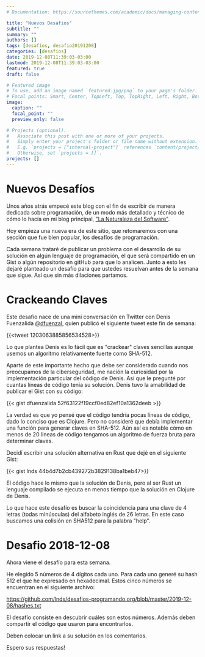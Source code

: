 ```yaml
---
# Documentation: https://sourcethemes.com/academic/docs/managing-content/

title: "Nuevos Desafios"
subtitle: ""
summary: ""
authors: []
tags: [desafíos, desafio20191208]
categories: [desafíos]
date: 2019-12-08T11:39:03-03:00
lastmod: 2019-12-08T11:39:03-03:00
featured: true
draft: false

# Featured image
# To use, add an image named `featured.jpg/png` to your page's folder.
# Focal points: Smart, Center, TopLeft, Top, TopRight, Left, Right, BottomLeft, Bottom, BottomRight.
image:
  caption: ""
  focal_point: ""
  preview_only: false

# Projects (optional).
#   Associate this post with one or more of your projects.
#   Simply enter your project's folder or file name without extension.
#   E.g. `projects = ["internal-project"]` references `content/project/deep-learning/index.md`.
#   Otherwise, set `projects = []`.
projects: []
---
```


# Nuevos Desafíos

Unos años atrás empecé este blog con el fin de escribir de manera dedicada sobre programación, de un modo más detallado y técnico de cómo lo hacía en mi blog principal, ["La Naturaleza del Software"](https://www.lnds.net/).

Hoy empieza una nueva era de este sitio, que retomaremos con una sección que fue bien popular, los desafíos de programación.

Cada semana trataré de publicar un problema con el desarrollo de su solución en algún lenguaje de programación, el que será compartido en un Gist o algún repositorio en gitHub para que lo analicen. Junto a esto les dejaré planteado un desafío para que ustedes resuelvan antes de la semana que sigue. Así que sin más dilaciones partamos.

# Crackeando Claves

Este desafío nace de una mini conversación en Twitter con Denis Fuenzalida [@dfuenzal](https://twitter.com/dfuenzal), quien publicó el siguiente tweet este fin de semana:

{{<tweet 1203063885856534528>}}

Lo que plantea Denis es lo fácil que es "crackear" claves sencillas aunque usemos un algoritmo relativamente fuerte como SHA-512.

Aparte de este importante hecho que debe ser considerado cuando nos preocupamos de la ciberseguridad, me nación la curiosidad por la implementación particular del código de Denis. Así que le pregunté por cuantas líneas de código tenía su solución. Denis tuvo la amabilidad de publicar el Gist con su código:

{{< gist dfuenzalida 52f63122f19ccf0ed82ef10a1362deeb  >}}

La verdad es que yo pensé que el código tendría pocas líneas de código, dado lo conciso que es Clojure. Pero no consideré que debía implementar una función para generar claves en SHA-512. Aún así es notable cómo en menos de 20 lineas de código tengamos un algoritmo de fuerza bruta para determinar claves.

Decidí escribir una solución alternativa en Rust que dejé en el siguiente Gist:

{{< gist lnds 44b4d7b2cb439272b3829138ba1beb47>}}

El código hace lo mismo que la solución de Denis, pero al ser Rust un lenguaje compilado se ejecuta en menos tiempo que la solución en Clojure de Denis.

Lo que hace este desafío es buscar la coincidencia para una clave de 4 letras (todas minúsculas) del alfabeto inglés de 26 letras. En este caso buscamos una colisión en SHA512 para la palabra "help".

# Desafio 2018-12-08

Ahora viene el desafío para esta semana.

He elegido 5 números de 4 dígitos cada uno. Para cada uno generé su hash 512 el que he expresado en hexadecimal. Estos cinco números se encuentran en el siguiente archivo:

https://github.com/lnds/desafios-programando.org/blob/master/2019-12-08/hashes.txt

El desafío consiste en descubrir cuáles son estos números. Además deben compartir el código que usaron para encontrarlos. 

Deben colocar un link a su solución en los comentarios. 

Espero sus respuestas!
